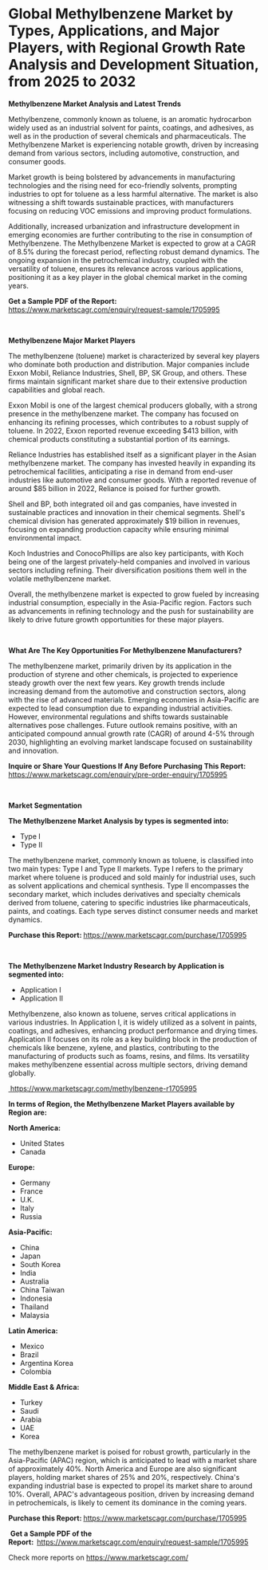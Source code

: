 <p><h1>Global Methylbenzene Market by Types, Applications, and Major Players, with Regional Growth Rate Analysis and Development Situation, from 2025 to 2032</h1></p><p><strong>Methylbenzene Market Analysis and Latest Trends</strong></p>
<p><p>Methylbenzene, commonly known as toluene, is an aromatic hydrocarbon widely used as an industrial solvent for paints, coatings, and adhesives, as well as in the production of several chemicals and pharmaceuticals. The Methylbenzene Market is experiencing notable growth, driven by increasing demand from various sectors, including automotive, construction, and consumer goods.</p><p>Market growth is being bolstered by advancements in manufacturing technologies and the rising need for eco-friendly solvents, prompting industries to opt for toluene as a less harmful alternative. The market is also witnessing a shift towards sustainable practices, with manufacturers focusing on reducing VOC emissions and improving product formulations.</p><p>Additionally, increased urbanization and infrastructure development in emerging economies are further contributing to the rise in consumption of Methylbenzene. The Methylbenzene Market is expected to grow at a CAGR of 8.5% during the forecast period, reflecting robust demand dynamics. The ongoing expansion in the petrochemical industry, coupled with the versatility of toluene, ensures its relevance across various applications, positioning it as a key player in the global chemical market in the coming years.</p></p>
<p><strong>Get a Sample PDF of the Report:&nbsp;</strong> <a href="https://www.marketscagr.com/enquiry/request-sample/1705995?utm_campaign=2110&utm_medium=2&utm_source=Github&utm_content=ia&utm_term=27032025&utm_id=methylbenzene">https://www.marketscagr.com/enquiry/request-sample/1705995</a></p>
<p>&nbsp;</p>
<p><strong>Methylbenzene Major Market Players</strong></p>
<p><p>The methylbenzene (toluene) market is characterized by several key players who dominate both production and distribution. Major companies include Exxon Mobil, Reliance Industries, Shell, BP, SK Group, and others. These firms maintain significant market share due to their extensive production capabilities and global reach.</p><p>Exxon Mobil is one of the largest chemical producers globally, with a strong presence in the methylbenzene market. The company has focused on enhancing its refining processes, which contributes to a robust supply of toluene. In 2022, Exxon reported revenue exceeding $413 billion, with chemical products constituting a substantial portion of its earnings.</p><p>Reliance Industries has established itself as a significant player in the Asian methylbenzene market. The company has invested heavily in expanding its petrochemical facilities, anticipating a rise in demand from end-user industries like automotive and consumer goods. With a reported revenue of around $85 billion in 2022, Reliance is poised for further growth.</p><p>Shell and BP, both integrated oil and gas companies, have invested in sustainable practices and innovation in their chemical segments. Shell's chemical division has generated approximately $19 billion in revenues, focusing on expanding production capacity while ensuring minimal environmental impact.</p><p>Koch Industries and ConocoPhillips are also key participants, with Koch being one of the largest privately-held companies and involved in various sectors including refining. Their diversification positions them well in the volatile methylbenzene market.</p><p>Overall, the methylbenzene market is expected to grow fueled by increasing industrial consumption, especially in the Asia-Pacific region. Factors such as advancements in refining technology and the push for sustainability are likely to drive future growth opportunities for these major players.</p></p>
<p>&nbsp;</p>
<p><strong>What Are The Key Opportunities For Methylbenzene Manufacturers?</strong></p>
<p><p>The methylbenzene market, primarily driven by its application in the production of styrene and other chemicals, is projected to experience steady growth over the next few years. Key growth trends include increasing demand from the automotive and construction sectors, along with the rise of advanced materials. Emerging economies in Asia-Pacific are expected to lead consumption due to expanding industrial activities. However, environmental regulations and shifts towards sustainable alternatives pose challenges. Future outlook remains positive, with an anticipated compound annual growth rate (CAGR) of around 4-5% through 2030, highlighting an evolving market landscape focused on sustainability and innovation.</p></p>
<p><strong>Inquire or Share Your Questions If Any Before Purchasing This Report:</strong> <a href="https://www.marketscagr.com/enquiry/pre-order-enquiry/1705995?utm_campaign=2110&utm_medium=2&utm_source=Github&utm_content=ia&utm_term=27032025&utm_id=methylbenzene">https://www.marketscagr.com/enquiry/pre-order-enquiry/1705995</a></p>
<p>&nbsp;</p>
<p><strong>Market Segmentation</strong></p>
<p><strong>The Methylbenzene Market Analysis by types is segmented into:</strong></p>
<p><ul><li>Type I</li><li>Type II</li></ul></p>
<p><p>The methylbenzene market, commonly known as toluene, is classified into two main types: Type I and Type II markets. Type I refers to the primary market where toluene is produced and sold mainly for industrial uses, such as solvent applications and chemical synthesis. Type II encompasses the secondary market, which includes derivatives and specialty chemicals derived from toluene, catering to specific industries like pharmaceuticals, paints, and coatings. Each type serves distinct consumer needs and market dynamics.</p></p>
<p><strong>Purchase this Report:&nbsp;</strong><a href="https://www.marketscagr.com/purchase/1705995?utm_campaign=2110&utm_medium=2&utm_source=Github&utm_content=ia&utm_term=27032025&utm_id=methylbenzene">https://www.marketscagr.com/purchase/1705995</a></p>
<p>&nbsp;</p>
<p><strong>The Methylbenzene Market Industry Research by Application is segmented into:</strong></p>
<p><ul><li>Application I</li><li>Application II</li></ul></p>
<p><p>Methylbenzene, also known as toluene, serves critical applications in various industries. In Application I, it is widely utilized as a solvent in paints, coatings, and adhesives, enhancing product performance and drying times. Application II focuses on its role as a key building block in the production of chemicals like benzene, xylene, and plastics, contributing to the manufacturing of products such as foams, resins, and films. Its versatility makes methylbenzene essential across multiple sectors, driving demand globally.</p></p>
<p><a href="https://www.marketscagr.com/methylbenzene-r1705995?utm_campaign=2110&utm_medium=2&utm_source=Github&utm_content=ia&utm_term=27032025&utm_id=methylbenzene">&nbsp;https://www.marketscagr.com/methylbenzene-r1705995</a></p>
<p><strong>In terms of Region, the Methylbenzene Market Players available by Region are:</strong></p>
<p>
    <p> <strong> North America: </strong>
        <ul>
            <li>United States</li>
            <li>Canada</li>
        </ul>
        </p> 
    <p> <strong> Europe: </strong>
        <ul>
            <li>Germany</li>
            <li>France</li>
            <li>U.K.</li>
            <li>Italy</li>
            <li>Russia</li>
        </ul>
        </p> 
    <p> <strong> Asia-Pacific: </strong>
        <ul>
            <li>China</li>
            <li>Japan</li>
            <li>South Korea</li>
            <li>India</li>
            <li>Australia</li>
            <li>China Taiwan</li>
            <li>Indonesia</li>
            <li>Thailand</li>
            <li>Malaysia</li>
        </ul>
        </p> 
    <p> <strong> Latin America: </strong>
        <ul>
            <li>Mexico</li>
            <li>Brazil</li>
            <li>Argentina Korea</li>
            <li>Colombia</li>
        </ul>
        </p> 
    <p> <strong> Middle East & Africa: </strong>
        <ul>
            <li>Turkey</li>
            <li>Saudi</li>
            <li>Arabia</li>
            <li>UAE</li>
            <li>Korea</li>
        </ul>
    </p>
    </p>
<p><p>The methylbenzene market is poised for robust growth, particularly in the Asia-Pacific (APAC) region, which is anticipated to lead with a market share of approximately 40%. North America and Europe are also significant players, holding market shares of 25% and 20%, respectively. China's expanding industrial base is expected to propel its market share to around 10%. Overall, APAC's advantageous position, driven by increasing demand in petrochemicals, is likely to cement its dominance in the coming years.</p></p>
<p><strong>Purchase this Report: </strong><a href="https://www.marketscagr.com/purchase/1705995?utm_campaign=2110&utm_medium=2&utm_source=Github&utm_content=ia&utm_term=27032025&utm_id=methylbenzene">https://www.marketscagr.com/purchase/1705995</a></p>
<p>&nbsp;<strong>Get a Sample PDF of the Report:&nbsp;&nbsp;</strong><a href="https://www.marketscagr.com/enquiry/request-sample/1705995?utm_campaign=2110&utm_medium=2&utm_source=Github&utm_content=ia&utm_term=27032025&utm_id=methylbenzene">https://www.marketscagr.com/enquiry/request-sample/1705995</a></p>
<p><strong></strong></p>
<p>Check more reports on <a href="https://www.marketscagr.com/?utm_campaign=2110&utm_medium=2&utm_source=Github&utm_content=ia&utm_term=27032025&utm_id=methylbenzene">https://www.marketscagr.com/</a></p>